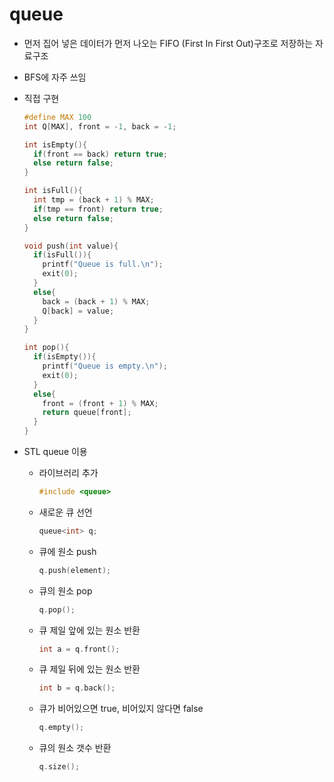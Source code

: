 # queue
* 먼저 집어 넣은 데이터가 먼저 나오는 FIFO (First In First Out)구조로 저장하는 자료구조
* BFS에 자주 쓰임

* 직접 구현
  ```cpp
  #define MAX 100
  int Q[MAX], front = -1, back = -1;
  
  int isEmpty(){
    if(front == back) return true;
    else return false;
  }
  
  int isFull(){
    int tmp = (back + 1) % MAX;
    if(tmp == front) return true;
    else return false;
  }
  
  void push(int value){
    if(isFull()){
      printf("Queue is full.\n");
      exit(0);
    }
    else{
      back = (back + 1) % MAX;
      Q[back] = value;
    }
  }
  
  int pop(){
    if(isEmpty()){
      printf("Queue is empty.\n");
      exit(0);
    }
    else{
      front = (front + 1) % MAX;
      return queue[front];
    }
  }
  ```

* STL queue 이용
  * 라이브러리 추가
    ```cpp
    #include <queue>
    ```
  * 새로운 큐 선언
    ```cpp
    queue<int> q;
    ```
  * 큐에 원소 push
    ```cpp
    q.push(element);
    ```
  * 큐의 원소 pop
    ```cpp
    q.pop();
    ```
  * 큐 제일 앞에 있는 원소 반환
    ```cpp
    int a = q.front();
    ```
  * 큐 제일 뒤에 있는 원소 반환
    ```cpp
    int b = q.back();
    ```
  * 큐가 비어있으면 true, 비어있지 않다면 false
    ```cpp
    q.empty();
    ```
  * 큐의 원소 갯수 반환
    ```cpp
    q.size();
    ```
